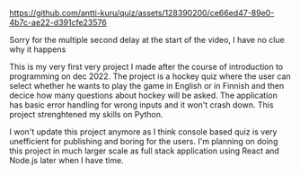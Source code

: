 


https://github.com/antti-kuru/quiz/assets/128390200/ce66ed47-89e0-4b7c-ae22-d391cfe23576

Sorry for the multiple second delay at the start of the video, I have no clue why it happens

This is my very first very project I made after the course of introduction to programming on dec 2022. The project is a hockey quiz where the user can select whether he wants to play the game in English or in Finnish and then decice how many questions about hockey will be asked. The application has basic error handling for wrong inputs and it won't crash down. This project strenghtened my skills on Python.

I won't update this project anymore as I think console based quiz is very unefficient for publishing and boring for the users. I'm planning on doing this project in much larger scale as full stack application using React and Node.js later when I have time. 



